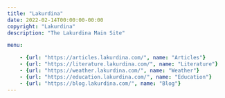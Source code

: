 ```yaml
---
title: "Lakurdina"
date: 2022-02-14T00:00:00-00:00
copyright: "Lakurdina"
description: "The Lakurdina Main Site"

menu:

    - {url: "https://articles.lakurdina.com/", name: "Articles"}
    - {url: "https://literature.lakurdina.com/", name: "Literature"}
    - {url: "https://weather.lakurdina.com/", name: "Weather"}
    - {url: "https://education.lakurdina.com/", name: "Education"}
    - {url: "https://blog.lakurdina.com/", name: "Blog"}
---
```

